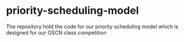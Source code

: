 # priority-scheduling-model
The repository hold the code for our priority scheduling model which is designed for our OSCN class competition
